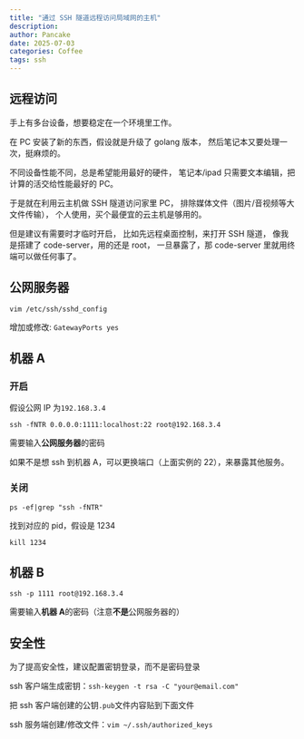 ```yaml
---
title: "通过 SSH 隧道远程访问局域网的主机"
description:
author: Pancake
date: 2025-07-03
categories: Coffee
tags: ssh
---
```


## 远程访问

手上有多台设备，想要稳定在一个环境里工作。

在 PC 安装了新的东西，假设就是升级了 golang 版本，
然后笔记本又要处理一次，挺麻烦的。

不同设备性能不同，总是希望能用最好的硬件，
笔记本/ipad 只需要文本编辑，把计算的活交给性能最好的 PC。

于是就在利用云主机做 SSH 隧道访问家里 PC，
排除媒体文件（图片/音视频等大文件传输），
个人使用，买个最便宜的云主机是够用的。

但是建议有需要时才临时开启，
比如先远程桌面控制，来打开 SSH 隧道，
像我是搭建了 code-server，用的还是 root，
一旦暴露了，那 code-server 里就用终端可以做任何事了。

## 公网服务器

`vim /etc/ssh/sshd_config`

增加或修改: `GatewayPorts yes`

## 机器 A

### 开启

假设公网 IP 为`192.168.3.4`

`ssh -fNTR 0.0.0.0:1111:localhost:22 root@192.168.3.4`

需要输入**公网服务器**的密码

如果不是想 ssh 到机器 A，可以更换端口（上面实例的 22），来暴露其他服务。

### 关闭

`ps -ef|grep "ssh -fNTR"`

找到对应的 pid，假设是 1234

`kill 1234`

## 机器 B

`ssh -p 1111 root@192.168.3.4`

需要输入**机器 A**的密码（注意**不是**公网服务器的）

## 安全性

为了提高安全性，建议配置密钥登录，而不是密码登录

ssh 客户端生成密钥：`ssh-keygen -t rsa -C "your@email.com"`

把 ssh 客户端创建的公钥`.pub`文件内容贴到下面文件

ssh 服务端创建/修改文件：`vim ~/.ssh/authorized_keys`

